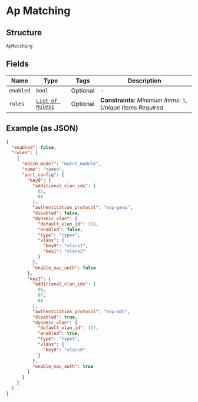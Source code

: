 
# Ap Matching

## Structure

`ApMatching`

## Fields

| Name | Type | Tags | Description |
|  --- | --- | --- | --- |
| `enabled` | `bool` | Optional | - |
| `rules` | [`List of Rules1`](../../doc/models/rules-1.md) | Optional | **Constraints**: *Minimum Items*: `1`, *Unique Items Required* |

## Example (as JSON)

```json
{
  "enabled": false,
  "rules": [
    {
      "match_model": "match_model6",
      "name": "name4",
      "port_config": {
        "key0": {
          "additional_vlan_ids": [
            85,
            86
          ],
          "authentication_protocol": "eap-peap",
          "disabled": false,
          "dynamic_vlan": {
            "default_vlan_id": 158,
            "enabled": false,
            "type": "type4",
            "vlans": {
              "key0": "vlans1",
              "key1": "vlans2"
            }
          },
          "enable_mac_auth": false
        },
        "key1": {
          "additional_vlan_ids": [
            86,
            87,
            88
          ],
          "authentication_protocol": "eap-md5",
          "disabled": true,
          "dynamic_vlan": {
            "default_vlan_id": 157,
            "enabled": true,
            "type": "type5",
            "vlans": {
              "key0": "vlans0"
            }
          },
          "enable_mac_auth": true
        }
      }
    }
  ]
}
```

